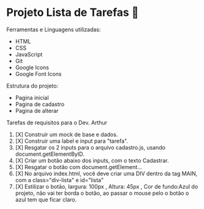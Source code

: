 # Projeto Lista de Tarefas 🚀️

Ferramentas e Linguagens utilizadas:

* HTML
* CSS
* JavaScript
* Git
* Google Icons
* Google Font Icons

Estrutura do projeto:

- Pagina inicial
- Pagina de cadastro
- Pagina de alterar

Tarefas de requisitos para o Dev. Arthur

1. [X]  Construir um mock de base e dados.
2. [X]  Construir uma label e input para "tarefa".
3. [X]  Resgatar os 2 inputs para o arquivo cadastro.js, usando document.getElementByID.
4. [X]  Criar um botão abaixo dos inputs, com o texto Cadastrar.
5. [X]  Resgatar o botão com document.getElement...
6. [X]  No arquivo index.html, você deve criar uma DIV dentro da tag MAIN, com a class="div-lista" e id="lista"
7. [X]  Estilizar o botão, largura: 100px , Altura: 45px , Cor de fundo:Azul do projeto, não vai ter borda o botão, ao passar o mouse pelo o botão o azul tem que ficar claro.
